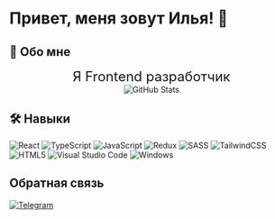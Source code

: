 # Привет, меня зовут Илья! 👋

## 🚀 Обо мне

<div align="center" fonts>
     <font size="5">Я Frontend разработчик</font>
</div>

<div align="center">
  <img src="https://github-readme-stats.vercel.app/api?username=khanaccount&theme=transparent&show_icons=true" alt="GitHub Stats">
</div>

## 🛠 Навыки

![React](https://img.shields.io/badge/react-%2320232a.svg?style=for-the-badge&logo=react&logoColor=%2361DAFB)
![TypeScript](https://img.shields.io/badge/typescript-%23007ACC.svg?style=for-the-badge&logo=typescript&logoColor=white)
![JavaScript](https://img.shields.io/badge/javascript-%23323330.svg?style=for-the-badge&logo=javascript&logoColor=%23F7DF1E)
![Redux](https://img.shields.io/badge/redux-%23593d88.svg?style=for-the-badge&logo=redux&logoColor=white)
![SASS](https://img.shields.io/badge/SASS-hotpink.svg?style=for-the-badge&logo=SASS&logoColor=white)
![TailwindCSS](https://img.shields.io/badge/tailwindcss-%2338B2AC.svg?style=for-the-badge&logo=tailwind-css&logoColor=white)
![HTML5](https://img.shields.io/badge/html5-%23E34F26.svg?style=for-the-badge&logo=html5&logoColor=white)
![Visual Studio Code](https://img.shields.io/badge/Visual%20Studio%20Code-0078d7.svg?style=for-the-badge&logo=visual-studio-code&logoColor=white)
![Windows](https://img.shields.io/badge/Windows-0078D6?style=for-the-badge&logo=windows&logoColor=white)

## Обратная связь

[![Telegram](https://img.shields.io/badge/Telegram-2CA5E0?style=for-the-badge&logo=telegram&logoColor=white)](https://t.me/dostanmenyatyt)
